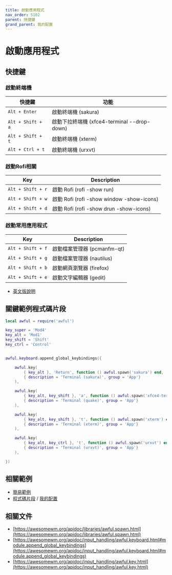 ```yaml
---
title: 啟動應用程式
nav_order: 5102
parent: 快捷鍵
grand_parent: 我的配置
---
```



# 啟動應用程式


## 快捷鍵

### 啟動終端機

| 快捷鍵 | 功能 |
| --- | --- |
| `Alt + Enter` | 啟動終端機 (sakura) |
| `Alt + Shift + a` | 啟動下拉終端機 (xfce4-terminal --drop-down) |
| `Alt + Shift + t` | 啟動終端機 (xterm) |
| `Alt + Ctrl + t` | 啟動終端機 (urxvt) |

### 啟動Rofi相關

| Key | Description |
| --- | --- |
| `Alt + Shift + r` | 啟動 Rofi (rofi -show run) |
| `Alt + Shift + w` | 啟動 Rofi (rofi -show window -show-icons) |
| `Alt + Shift + d` | 啟動 Rofi (rofi -show drun -show-icons) |

### 啟動常用應用程式

| Key | Description |
| --- | --- |
| `Alt + Shift + f` | 啟動檔案管理器 (pcmanfm-qt) |
| `Alt + Shift + g` | 啟動檔案管理器 (nautilus) |
| `Alt + Shift + b` | 啟動網頁瀏覽器 (firefox) |
| `Alt + Shift + e` | 啟動文字編輯器 (gedit) |


* [英文版說明](https://github.com/samwhelp/play-ubuntu-20.04-plan/blob/master/prototype/awesome/config/awesome/start/spec-keybind.md#launch-app)


## 關鍵範例程式碼片段

``` lua
local awful = require('awful')

key_super = 'Mod4'
key_alt = 'Mod1'
key_shift = 'Shift'
key_ctrl = 'Control'


awful.keyboard.append_global_keybindings({

	awful.key(
		{ key_alt }, 'Return', function () awful.spawn('sakura') end,
		{ description = 'Terminal (sakura)', group = 'App'}
	),

	awful.key(
		{ key_alt, key_shift }, 'a', function () awful.spawn('xfce4-terminal --drop-down') end,
		{ description = 'Terminal (quake)', group = 'App'}
	),

	awful.key(
		{ key_alt, key_shift }, 't', function () awful.spawn('xterm') end,
		{ description = 'Terminal (xterm)', group = 'App'}
	),

	awful.key(
		{ key_alt, key_ctrl }, 't', function () awful.spawn('urxvt') end,
		{ description = 'Terminal (urxvt)', group = 'App'}
	),

})
```

## 相關範例

* [簡易範例](https://github.com/samwhelp/note-about-awesome-wm/blob/gh-pages/_demo/demo-develop/keybind/demo-keybind-start/rc.lua#L144)
* [程式碼片段](https://github.com/samwhelp/play-ubuntu-20.04-plan/blob/master/prototype/awesome/config/awesome/start/style/experiment_onepanel/awesome-gen-rc/Section/Keybind/LaunchApplication.php) / [我的配置](https://github.com/samwhelp/play-ubuntu-20.04-plan/blob/master/prototype/awesome/config/awesome/start/style/experiment_onepanel/rc.lua#L486)


## 相關文件

* [https://awesomewm.org/apidoc/libraries/awful.spawn.html](https://awesomewm.org/apidoc/libraries/awful.spawn.html)
* [https://awesomewm.org/apidoc/input_handling/awful.keyboard.html#module.append_global_keybindings](https://awesomewm.org/apidoc/input_handling/awful.keyboard.html#module.append_global_keybindings)
* [https://awesomewm.org/apidoc/input_handling/awful.key.html](https://awesomewm.org/apidoc/input_handling/awful.key.html)
